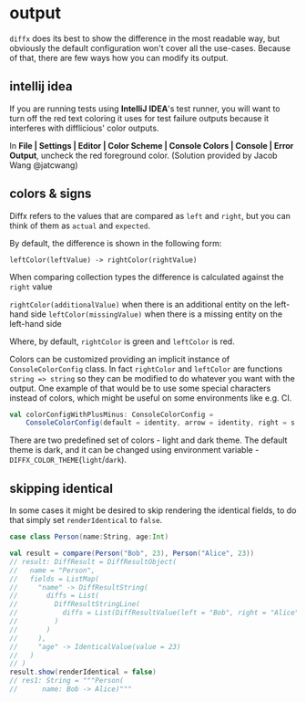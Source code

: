 # output


`diffx` does its best to show the difference in the most readable way, but obviously the default configuration won't 
cover all the use-cases. Because of that, there are few ways how you can modify its output.

## intellij idea

If you are running tests using **IntelliJ IDEA**'s test runner, you will want
to turn off the red text coloring it uses for test failure outputs because
it interferes with difflicious' color outputs.

In <b>File | Settings | Editor | Color Scheme | Console Colors | Console | Error Output</b>, uncheck the red foreground color.
(Solution provided by Jacob Wang @jatcwang)

## colors & signs

Diffx refers to the values that are compared as `left` and `right`, but you can think of them as `actual` and `expected`. 

By default, the difference is shown in the following form: 

`leftColor(leftValue) -> rightColor(rightValue)`

When comparing collection types the difference is calculated against the `right` value

`rightColor(additionalValue)` when there is an additional entity on the left-hand side
`leftColor(missingValue)` when there is a missing entity on the left-hand side 


Where, by default, `rightColor` is green and `leftColor` is red. 

Colors can be customized providing an implicit instance of `ConsoleColorConfig` class.
In fact `rightColor` and `leftColor` are functions `string => string` so they can be modified to do whatever you want with the output.
One example of that would be to use some special characters instead of colors, which might be useful on some environments like e.g. CI.

````scala
val colorConfigWithPlusMinus: ConsoleColorConfig =
    ConsoleColorConfig(default = identity, arrow = identity, right = s => "+" + s, left = s => "-" + s)
````

There are two predefined set of colors - light and dark theme. 
The default theme is dark, and it can be changed using environment variable - `DIFFX_COLOR_THEME`(`light`/`dark`).

## skipping identical

In some cases it might be desired to skip rendering the identical fields, to do that simply set `renderIdentical` to `false`.

```scala
case class Person(name:String, age:Int)

val result = compare(Person("Bob", 23), Person("Alice", 23))
// result: DiffResult = DiffResultObject(
//   name = "Person",
//   fields = ListMap(
//     "name" -> DiffResultString(
//       diffs = List(
//         DiffResultStringLine(
//           diffs = List(DiffResultValue(left = "Bob", right = "Alice"))
//         )
//       )
//     ),
//     "age" -> IdenticalValue(value = 23)
//   )
// )
result.show(renderIdentical = false)
// res1: String = """Person(
//      name: Bob -> Alice)"""
```
